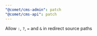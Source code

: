 ```yaml
---
"@comet/cms-admin": patch
"@comet/cms-api": patch
---
```


Allow `:`, `?`, `=` and `&` in redirect source paths
